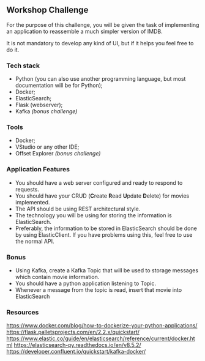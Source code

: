 ## Workshop Challenge

For the purpose of this challenge, you will be given the task of implementing an application to reassemble a much simpler version of IMDB.

It is not mandatory to develop any kind of UI, but if it helps you feel free to do it.

### Tech stack
- Python (you can also use another programming language, but most documentation will be for Python);
- Docker;
- ElasticSearch;
- Flask (webserver);
- Kafka *(bonus challenge)*

### Tools
- Docker;
- VStudio or any other IDE;
- Offset Explorer *(bonus challenge)*

### Application Features
- You should have a web server configured and ready to respond to requests.
- You should have your CRUD (**C**reate **R**ead **U**pdate **D**elete) for movies implemented.
- The API should be using REST architectural style.
- The technology you will be using for storing the information is ElasticSearch.
- Preferably, the information to be stored in ElasticSearch should be done by using ElasticClient. If you have problems using this, feel free to use the normal API.

### Bonus
- Using Kafka, create a Kafka Topic that will be used to storage messages which contain movie information.
- You should have a python application listening to Topic.
- Whenever a message from the topic is read, insert that movie into ElasticSearch


### Resources
https://www.docker.com/blog/how-to-dockerize-your-python-applications/
https://flask.palletsprojects.com/en/2.2.x/quickstart/
https://www.elastic.co/guide/en/elasticsearch/reference/current/docker.html
https://elasticsearch-py.readthedocs.io/en/v8.5.2/
https://developer.confluent.io/quickstart/kafka-docker/


